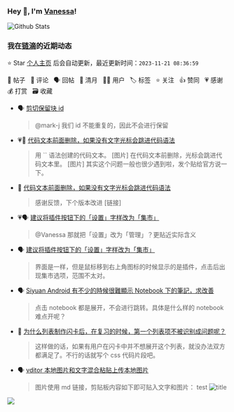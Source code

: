 ### Hey 👋, I'm [Vanessa](http://vanessa.b3log.org/)!

![Github Stats](https://github-readme-stats.vercel.app/api?username=Vanessa219&show_icons=true)

<!--events start -->

### 我在[链滴](https://ld246.com)的近期动态

⭐️ Star [个人主页](https://github.com/Vanessa219/Vanessa219) 后会自动更新，最近更新时间：`2023-11-21 08:36:59`

📝 帖子 &nbsp; 💬 评论 &nbsp; 🗣 回帖 &nbsp; 🌙 清月 &nbsp; 👨‍💻 用户 &nbsp; 🏷️ 标签 &nbsp; ⭐️ 关注 &nbsp; 👍 赞同 &nbsp; 💗 感谢 &nbsp; 💰 打赏 &nbsp; 🗃 收藏

* 🗣 [剪切保留块 id](https://ld246.com/article/1629457831021/comment/1629474973004#comments)

  > @mark-j 我们 id 不能重复的，因此不会进行保留
* 💗📝 [代码文本前面删除，如果没有文字光标会跳进代码语法](https://ld246.com/article/1700203496548)

  > 用 `` 语法创建的代码文本。 [图片] 在代码文本前删除，光标会跳进代码文本里。 [图片] 其实这个问题一般也很少遇到啦，发个贴给官方说一下。
* 💬 [代码文本前面删除，如果没有文字光标会跳进代码语法](https://ld246.com/article/1700203496548/comment/1700378055853#comments)

  > 感谢反馈，下个版本改进 [链接]
* 💗🗣 [建议将插件按钮下的「设置」字样改为「集市」](https://ld246.com/article/1700112207945/comment/1700130425132#comments)

  > @Vanessa 那就把「设置」改为「管理」？更贴近实际含义
* 🗣 [建议将插件按钮下的「设置」字样改为「集市」](https://ld246.com/article/1700112207945/comment/1700130425132#comments)

  > 界面是一样，但是鼠标移到右上角图标的时候显示的是插件，点击后出现集市选项，范围不太对。
* 🗣 [Siyuan Android 有不少的時候很難顯示 Notebook 下的筆記，求改善](https://ld246.com/article/1700106326188/comment/1700108733500#comments)

  > 点击 notebook 都是展开，不会进行跳转。具体是什么样的 notebook 难点开呢？
* 💬 [为什么列表制作闪卡后，在复习的时候，第一个列表项不被识别成问题呢？](https://ld246.com/article/1700125160436/comment/1700129368230#comments)

  > 这样做的话，如果有用户在闪卡中并不想展开这个列表，就没办法双方都满足了。不行的话就写个 css 代码片段吧。
* 🗣 [vditor 本地图片和文字混合粘贴上传本地图片](https://ld246.com/article/1631783404035/comment/1700127156119#comments)

  > 图片使用 md 链接，剪贴板内容如下即可贴入文字和图片： test ![title](url)


<!--events end -->

<a title="Hits" target="_blank" href="https://github.com/Vanessa219/Vanessa219"><img src="https://hits.b3log.org/Vanessa219/Vanessa219.svg"></a>
